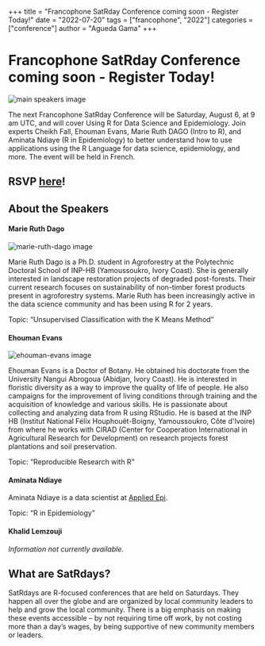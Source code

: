 +++
title = "Francophone SatRday Conference coming soon - Register Today!"
date = "2022-07-20"
tags = ["francophone", "2022"]
categories = ["conference"]
author = "Agueda Gama"
+++

# Francophone SatRday Conference coming soon - Register Today!



![main speakers image](/blog/mainimage-francophone.png "main speakers image")


The next Francophone SatRday Conference will be Saturday, August 6, at 9 am UTC, and will cover Using R for Data Science and Epidemiology. Join experts Cheikh Fall, Ehouman Evans, Marie Ruth DAGO (Intro to R), and Aminata Ndiaye (R in Epidemiology) to better understand how to use applications using the R Language for data science, epidemiology, and more. The event will be held in French.


## RSVP [here](https://www.eventbrite.com/e/billets-francophone-satrday-335508353517)!


## About the Speakers


#### Marie Ruth Dago
![marie-ruth-dago image](/blog/marie-ruth-dago.png "marie ruth dago image")


Marie Ruth Dago is a Ph.D. student in Agroforestry at the Polytechnic Doctoral School of INP-HB (Yamoussoukro, Ivory Coast). She is generally interested in landscape restoration projects of degraded post-forests. Their current research focuses on sustainability of non-timber forest products present in agroforestry systems. Marie Ruth has been increasingly active in the data science community and has been using R for 2 years. 

Topic: “Unsupervised Classification with the K Means Method” 

#### Ehouman Evans
![ehouman-evans image](/blog/ehouman-evans.png "ehouman evans image")


Ehouman Evans is a Doctor of Botany. He obtained his doctorate from the University Nangui Abrogoua (Abidjan, Ivory Coast). He is interested in floristic diversity as a way to improve the quality of life of people. He also campaigns for the improvement of living conditions through training and the acquisition of knowledge and various skills. He is passionate about collecting and analyzing data from R using RStudio. He is based at the INP HB (Institut National Félix  Houphouët-Boigny, Yamoussoukro, Côte d'Ivoire) from where he works with CIRAD (Center for Cooperation International in Agricultural Research for Development) on research projects forest plantations and soil preservation. 

Topic: “Reproducible Research with R” 

#### Aminata Ndiaye

Aminata Ndiaye is a data scientist at [Applied Epi](https://appliedepi.org/). 

Topic: “R in Epidemiology”

#### Khalid Lemzouji

_Information not currently available._


## What are SatRdays? 

SatRdays are R-focused conferences that are held on Saturdays. They happen all over the globe and are organized by local community leaders to help and grow the local community. There is a big emphasis on making these events accessible – by not requiring time off work, by not costing more than a day’s wages, by being supportive of new community members or leaders.
